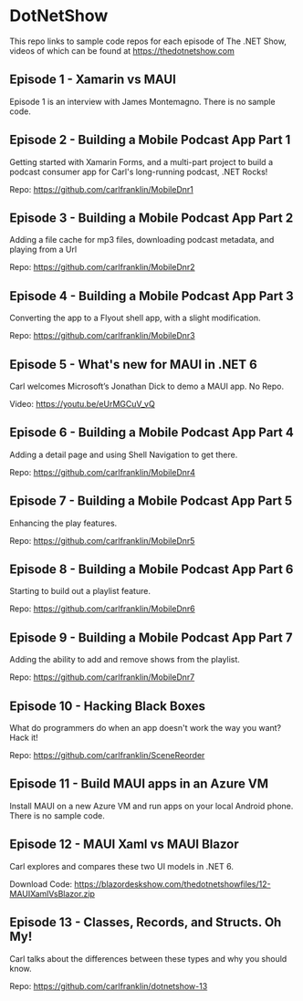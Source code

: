 # DotNetShow
This repo links to sample code repos for each episode of The .NET Show, videos of which can be found at https://thedotnetshow.com

## Episode 1 - Xamarin vs MAUI
Episode 1 is an interview with James Montemagno. There is no sample code.

## Episode 2 - Building a Mobile Podcast App Part 1
Getting started with Xamarin Forms, and a multi-part project to build a podcast consumer app for Carl's long-running podcast, .NET Rocks!

Repo: https://github.com/carlfranklin/MobileDnr1

## Episode 3 - Building a Mobile Podcast App Part 2
Adding a file cache for mp3 files, downloading podcast metadata, and playing from a Url

Repo: https://github.com/carlfranklin/MobileDnr2

## Episode 4 - Building a Mobile Podcast App Part 3
Converting the app to a Flyout shell app, with a slight modification.

Repo: https://github.com/carlfranklin/MobileDnr3

## Episode 5 - What's new for MAUI in .NET 6
Carl welcomes Microsoft’s Jonathan Dick to demo a MAUI app. No Repo.

Video: https://youtu.be/eUrMGCuV_vQ

## Episode 6 - Building a Mobile Podcast App Part 4
Adding a detail page and using Shell Navigation to get there.

Repo: https://github.com/carlfranklin/MobileDnr4

## Episode 7 - Building a Mobile Podcast App Part 5
Enhancing the play features.

Repo: https://github.com/carlfranklin/MobileDnr5

## Episode 8 - Building a Mobile Podcast App Part 6
Starting to build out a playlist feature.

Repo: https://github.com/carlfranklin/MobileDnr6

## Episode 9 - Building a Mobile Podcast App Part 7
Adding the ability to add and remove shows from the playlist.

Repo: https://github.com/carlfranklin/MobileDnr7

## Episode 10 - Hacking Black Boxes
What do programmers do when an app doesn't work the way you want? Hack it!

Repo: https://github.com/carlfranklin/SceneReorder

## Episode 11 - Build MAUI apps in an Azure VM
Install MAUI on a new Azure VM and run apps on your local Android phone.
There is no sample code.

## Episode 12 - MAUI Xaml vs MAUI Blazor
Carl explores and compares these two UI models in .NET 6.

Download Code: https://blazordeskshow.com/thedotnetshowfiles/12-MAUIXamlVsBlazor.zip

## Episode 13 - Classes, Records, and Structs. Oh My!
Carl talks about the differences between these types and why you should know.

Repo: https://github.com/carlfranklin/dotnetshow-13

